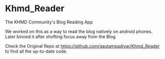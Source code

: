 # Khmd_Reader
The KHMD Community's Blog Reading App

We worked on this as a way to read the blog natively on android phones. Later binned it after shofting focus away from the Blog

	
Check the Original Repo at <https://github.com/gautampadiyar/Khmd_Reader> to find all the up-to-date code.

